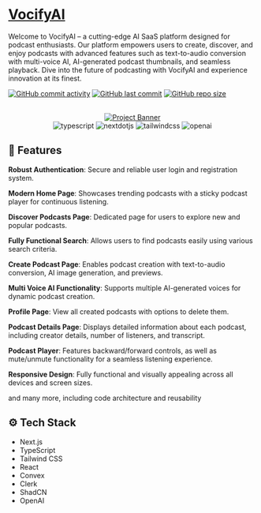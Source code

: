 # [VocifyAI]()

Welcome to VocifyAI – a cutting-edge AI SaaS platform designed for podcast enthusiasts. Our platform empowers users to create, discover, and enjoy podcasts with advanced features such as text-to-audio conversion with multi-voice AI, AI-generated podcast thumbnails, and seamless playback. Dive into the future of podcasting with VocifyAI and experience innovation at its finest.

[![GitHub commit activity](https://img.shields.io/github/commit-activity/t/JohnnySonTrinh/voicifyai)](https://github.com/JohnnySonTrinh/voicifyai/commits/main)
[![GitHub last commit](https://img.shields.io/github/last-commit/JohnnySonTrinh/voicifyai)](https://github.com/JohnnySonTrinh/voicifyai/commits/main)
[![GitHub repo size](https://img.shields.io/github/repo-size/JohnnySonTrinh/voicifyai)](https://github.com/JohnnySonTrinh/voicifyai)

<div align="center">
  <br/>
    <a href="https://www.youtube.com/watch?v=FkowOdMjvYo" target="_blank">
      <img src="" alt="Project Banner">
    </a>
  <br/>

  <div>
    <img src="https://img.shields.io/badge/-Typescript-black?style=for-the-badge&logoColor=white&logo=typescript&color=3178C6" alt="typescript" />
    <img src="https://img.shields.io/badge/-Next_._JS-black?style=for-the-badge&logoColor=white&logo=nextdotjs&color=000000" alt="nextdotjs" />
    <img src="https://img.shields.io/badge/-Tailwind_CSS-black?style=for-the-badge&logoColor=white&logo=tailwindcss&color=06B6D4" alt="tailwindcss" />
    <img src="https://img.shields.io/badge/-OpenAI-black?style=for-the-badge&logoColor=white&logo=openai&color=412991" alt="openai" />
  </div>
</div>

## 🔋 Features

**Robust Authentication**: Secure and reliable user login and registration system.

**Modern Home Page**: Showcases trending podcasts with a sticky podcast player for continuous listening.

**Discover Podcasts Page**: Dedicated page for users to explore new and popular podcasts.

**Fully Functional Search**: Allows users to find podcasts easily using various search criteria.

**Create Podcast Page**: Enables podcast creation with text-to-audio conversion, AI image generation, and previews.

**Multi Voice AI Functionality**: Supports multiple AI-generated voices for dynamic podcast creation.

**Profile Page**: View all created podcasts with options to delete them.

**Podcast Details Page**: Displays detailed information about each podcast, including creator details, number of listeners, and transcript.

**Podcast Player**: Features backward/forward controls, as well as mute/unmute functionality for a seamless listening experience.

**Responsive Design**: Fully functional and visually appealing across all devices and screen sizes.

and many more, including code architecture and reusability

## ⚙️ Tech Stack

- Next.js
- TypeScript
- Tailwind CSS
- React
- Convex
- Clerk
- ShadCN
- OpenAI
